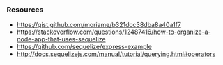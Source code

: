 
### Resources
- https://gist.github.com/moriame/b321dcc38dba8a40a1f7
- https://stackoverflow.com/questions/12487416/how-to-organize-a-node-app-that-uses-sequelize
- https://github.com/sequelize/express-example
- http://docs.sequelizejs.com/manual/tutorial/querying.html#operators
